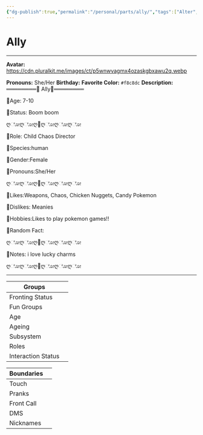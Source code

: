 ```yaml
---
{"dg-publish":true,"permalink":"/personal/parts/ally/","tags":["Alter","System"],"noteIcon":""}
---
```



# Ally
---
**Avatar:** https://cdn.pluralkit.me/images/ct/p5wnwvagmx4ozaskgbxawu2q.webp 


**Pronouns:** She/Her
**Birthday:** 
**Favorite Color:** `#f8c8dc`
**Description:** ════════🌈 Ally🌈════════

🌈Age: 7-10

🌈Status: Boom boom



ღೋღೋღ🌈ღೋღೋღೋ



🌈Role: Child Chaos Director

🌈Species:human

🌈Gender:Female

🌈Pronouns:She/Her



ღೋღೋღ🌈ღೋღೋღೋ



🌈Likes:Weapons, Chaos, Chicken Nuggets, Candy Pokemon

🌈Dislikes: Meanies

🌈Hobbies:Likes to play pokemon games!!

🌈Random Fact:



ღೋღೋღ🌈ღೋღೋღೋ



🌈Notes: i love lucky charms



ღೋღೋღ🌈ღೋღೋღೋ


---

| Groups             |     |
| ------------------ | --- |
| Fronting Status    |     |
| Fun Groups         |     |
| Age                |     |
| Ageing             |     |
| Subsystem          |     |
| Roles              |     |
| Interaction Status |     |

| Boundaries |     |
| ---------- | --- |
| Touch      |     |
| Pranks     |     |
| Front Call |     |
| DMS        |     |
| Nicknames  |     |
